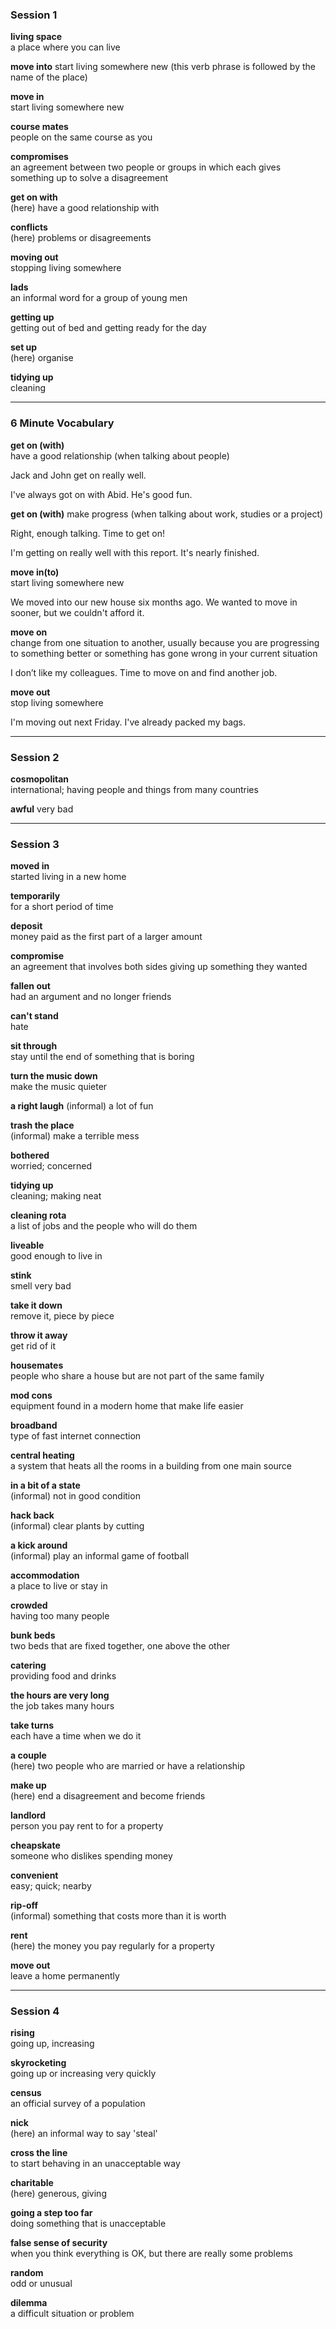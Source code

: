 ### Session 1

**living space**  
a place where you can live

**move into**
start living somewhere new (this verb phrase is followed by the name of the place)

**move in**  
start living somewhere new

**course mates**  
people on the same course as you

**compromises**  
an agreement between two people or groups in which each gives something up to solve a disagreement

**get on with**  
(here) have a good relationship with

**conflicts**  
(here) problems or disagreements

**moving out**  
stopping living somewhere

**lads**  
an informal word for a group of young men

**getting up**  
getting out of bed and getting ready for the day

**set up**  
(here) organise

**tidying up**  
cleaning

---
### 6 Minute Vocabulary

**get on (with)**  
have a good relationship (when talking about people)

Jack and John get on really well.

I've always got on with Abid. He's good fun.

**get on (with)**
make progress (when talking about work, studies or a project)

Right, enough talking. Time to get on!

I'm getting on really well with this report. It's nearly finished.

**move in(to)**  
start living somewhere new

We moved into our new house six months ago. We wanted to move in sooner, but we couldn't afford it.

**move on**  
change from one situation to another, usually because you are progressing to something better or something has gone wrong in your current situation

I don’t like my colleagues. Time to move on and find another job.

**move out**  
stop living somewhere

I'm moving out next Friday. I've already packed my bags.

---
### Session 2

**cosmopolitan**  
international; having people and things from many countries

**awful**
very bad

---
### Session 3

**moved in**  
started living in a new home  
  
**temporarily**  
for a short period of time  
  
**deposit**  
money paid as the first part of a larger amount  
  
**compromise**  
an agreement that involves both sides giving up something they wanted

**fallen out**  
had an argument and no longer friends

**can't stand**  
hate  
  
**sit through**  
stay until the end of something that is boring

**turn the music down**  
make the music quieter

**a right laugh**
(informal) a lot of fun

**trash the place**  
(informal) make a terrible mess

**bothered**  
worried; concerned  
  
**tidying up**  
cleaning; making neat  
  
**cleaning rota**  
a list of jobs and the people who will do them  
  
**liveable**  
good enough to live in

**stink**  
smell very bad  
  
**take it down**  
remove it, piece by piece  
  
**throw it away**  
get rid of it  
  
**housemates**  
people who share a house but are not part of the same family  
  
**mod cons**  
equipment found in a modern home that make life easier  
  
**broadband**  
type of fast internet connection  
  
**central heating**  
a system that heats all the rooms in a building from one main source  
  
**in a bit of a state**  
(informal) not in good condition  
  
**hack back**  
(informal) clear plants by cutting  
  
**a kick around**  
(informal) play an informal game of football  
  
**accommodation**  
a place to live or stay in  
  
**crowded**  
having too many people  
  
**bunk beds**  
two beds that are fixed together, one above the other  
  
**catering**  
providing food and drinks  
  
**the hours are very long**  
the job takes many hours

**take turns**  
each have a time when we do it  
  
**a couple**  
(here) two people who are married or have a relationship  
  
**make up**  
(here) end a disagreement and become friends

**landlord**  
person you pay rent to for a property  
  
**cheapskate**  
someone who dislikes spending money  
  
**convenient**  
easy; quick; nearby  
  
**rip-off**  
(informal) something that costs more than it is worth  
  
**rent**  
(here) the money you pay regularly for a property  
  
**move out**  
leave a home permanently

---
### Session 4

**rising**  
going up, increasing

**skyrocketing**  
going up or increasing very quickly

**census**  
an official survey of a population

**nick**  
(here) an informal way to say 'steal'

**cross the line**  
to start behaving in an unacceptable way

**charitable**  
(here) generous, giving

**going a step too far**  
doing something that is unacceptable

**false sense of security**  
when you think everything is OK, but there are really some problems

**random**  
odd or unusual

**dilemma**  
a difficult situation or problem